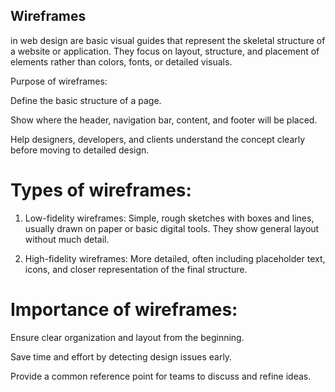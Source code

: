 ## Wireframes

in web design are basic visual guides that represent the skeletal structure of a website or application. They focus on layout, structure, and placement of elements rather than colors, fonts, or detailed visuals.

Purpose of wireframes:

Define the basic structure of a page.

Show where the header, navigation bar, content, and footer will be placed.

Help designers, developers, and clients understand the concept clearly before moving to detailed design.


# Types of wireframes:

1. Low-fidelity wireframes: Simple, rough sketches with boxes and lines, usually drawn on paper or basic digital tools. They show general layout without much detail.


2. High-fidelity wireframes: More detailed, often including placeholder text, icons, and closer representation of the final structure.



# Importance of wireframes:

Ensure clear organization and layout from the beginning.

Save time and effort by detecting design issues early.

Provide a common reference point for teams to discuss and refine ideas.

